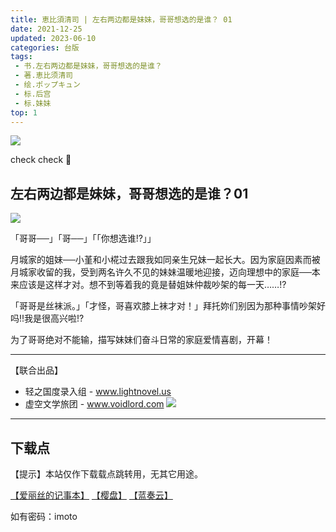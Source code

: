 ```yaml
---
title: 恵比須清司 | 左右两边都是妹妹，哥哥想选的是谁？ 01
date: 2021-12-25
updated: 2023-06-10
categories: 台版
tags: 
 - 书.左右两边都是妹妹，哥哥想选的是谁？
 - 著.恵比须清司
 - 绘.ポップキュン
 - 标.后宫
 - 标.妹妹
top: 1
---
```


![](https://www.ching-win.com.tw/upload_files/fonlego-rwd/website/%E5%B7%A6%E5%8F%B3%E5%85%A9%E9%82%8A%E9%83%BD%E6%98%AF%E5%A6%B9%E5%A6%B9%EF%BC%8C%E5%93%A5%E5%93%A5%E6%83%B3%E9%81%B8%E7%9A%84%E6%98%AF%E8%AA%B0%EF%BC%9F01-banner_950X408.jpg)

check check 👀

## 左右两边都是妹妹，哥哥想选的是谁？01

![](https://cdn-ching-win.fonlego.com//upload_files/fonlego-rwd/prodpic/D_40126201.jpg)

「哥哥──」「哥──」「「你想选谁!?」」

月城家的姐妹──小堇和小椛过去跟我如同亲生兄妹一起长大。因为家庭因素而被月城家收留的我，受到两名许久不见的妹妹温暖地迎接，迈向理想中的家庭──本来应该是这样才对。想不到等着我的竟是替姐妹仲裁吵架的每一天……!?

「哥哥是丝袜派。」「才怪，哥喜欢膝上袜才对！」拜托妳们别因为那种事情吵架好吗!!我是很高兴啦!?

为了哥哥绝对不能输，描写妹妹们奋斗日常的家庭爱情喜剧，开幕！

---

【联合出品】

- 轻之国度录入组 -
www.lightnovel.us
- 虚空文学旅团 -
www.voidlord.com
![](https://cdn.staticaly.com/gh/Minami926494/EPUB-COVER@main/logo.webp)

---

## 下载点

【提示】本站仅作下载载点跳转用，无其它用途。

[【爱丽丝的记事本】](https://drive.noire.cc/s/j82LhX?password=imoto) [【樱盘】](https://sakuradrive.com/s/jJnTy?password=imoto) [【蓝奏云】](https://qtqt.lanzoum.com/b01900lda)

如有密码：imoto